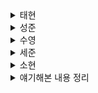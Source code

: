 <details>
    <summary> 태현 </summary>

- 태현
    
    ## 목표
    
    코드베이스에 유연성을 추가하고 유지보수성을 개선하는 데 도움을 주는 개방/폐쇄 원칙을 배운다. 또한 언제 인터페이스를 사용해야 좋을지를 설명하는 일반적인 가이드라인과 높은 결합도를 피할 수 있는 기법도 배운다. 
    
    ## 확장된 입출금 내역 분석기 요구 사항
    
    - 특정 입출금 내역을 검색할 수 있는 기능. 예를 들어 주어진 날짜 범위 또는 특정 범주의 입출금 내역 얻기
    - 검색 결과의 요약 통계를 텍스트 HTML 등 다양한 형식으로 만들기
    
    ## 개방/폐쇄 원칙
    
    특정 금액 이상의 모든 입출금 내역을 검색하는 메서드를 구현해보자. 이 메서드는 일종의 처리 기능을 담당하므로 `BankTransactoinProcessor` 클래스 안에 정의하면 나중에 관련 메서드를 조금 더 쉽게 찾을 수 있다. (저 기능 때문에 새로운 클래스를 추가하는 것은 더 복잡해진다.)
    
    **********BankStatementProcessor**********
    
    ```java
    public class BankStatementProcessor {
    
        private final List<BankTransaction> bankTransactions;
    
    		// ... 
    
        public List<BankTransaction> findTransactionsGreaterThanEqual(final int amount) {
            final List<BankTransaction> result = new ArrayList<>();
            for (BankTransaction bankTransaction : bankTransactions) {
                if (bankTransaction.getAmount() >= amount) {
                    result.add(bankTransaction);
                }
            }
            return result;
        }
    
        public List<BankTransaction> findTransactionsInMonth(final Month month) {
            final List<BankTransaction> result = new ArrayList<>();
            for (BankTransaction bankTransaction : bankTransactions) {
                if (bankTransaction.getDate().getMonth() == month) {
                    result.add(bankTransaction);
                }
            }
            return result;
        }
    }
    ```
    
    `findTransactionsGreaterThanEqual()` 메소드는 인자로 들어온 금액과 같거나 큰 금액을 가지는 `BankTransaction`을 리스트에 담아 반환한다.
    
    `findTransactionsInMonth()` 메소드는 인자로 들어온 월과 같은 `BankTransaction`을 리스트에 담아 반환한다.
    
    두 메서드는 `if문` 내부를 제외하고 모두 공통 코드로 이루어져 있다. 
    
    위 두 코드를 다음과 같이 하나의 메서드로 변경할 수 있다.
    
    ```java
    public List<BankTransaction> findTransactionsInMonthAndGreater(final Month month, final int amount) {
        final List<BankTransaction> result = new ArrayList<>();
        for (BankTransaction bankTransaction : bankTransactions) {
            if (bankTransaction.getAmount() == amount && bankTransaction.getDate().getMonth() == month) {
                result.add(bankTransaction);
            }
        }
        return result;
    }
    ```
    
    하지만 위 코드는 문제점이 있다. 
    
    - 거래 내역의 여러 속성을 조합할수록 코드가 점점 복잡해진다.
    - 반복 로직과 비즈니스 로직이 결합되어 분리하기가 어려워진다.
    - 코드를 반복한다.
    
    개방/폐쇄 원칙은 이런 상황에 적용된다. 개방/폐쇄 원칙을 적용하면 코드를 직접 바꾸지 않고 해당 메서드나 클래스의 동작을 바꿀 수 있다. 
    
    **BankTransactionFilter**
    
    ```java
    @FunctionalInterface
    public interface BankTransactionFilter {
        boolean test(BankTransaction bankTransaction);
    }
    ```
    
    위와 같이 함수형 인터페이스를 만든다. (`Predicate`로 대체 가능하다.)
    
    그리고 `BankTransactionFilter`를 인자로 받는 메서드를 구현한다.
    
    ```java
    public List<BankTransaction> findTransactions(final BankTransactionFilter bankTransactionFilter) {
        final List<BankTransaction> result = new ArrayList<>();
        for (BankTransaction bankTransaction : bankTransactions) {
            if (bankTransactionFilter.test(bankTransaction)) {
                result.add(bankTransaction);
            }
        }
        return result;
    }
    ```
    
    위처럼 코드를 작성하면 `BankTransaction`을 필터링 하는 조건이 추가된다 하여도 위 메서드를 수정할 필요가 없이 인자로 들어오는 값만 변경하면 된다. 그리고 비즈니스 로직을 담당하는 `BankTransactionFilter`와 반복하는 로직을 분리한다. → 변경 없이 확장된다.
    
    ### 함수형 인터페이스 인스턴스 만들기
    
    ```java
    public class BankTransactionIsInFebruaryAndExpensive implements BankTransactionFilter {
    
        @Override
        public boolean test(BankTransaction bankTransaction) {
            return bankTransaction.getDate().getMonth() == Month.FEBRUARY
                    && bankTransaction.getAmount() >= 1000;
        }
    }
    ```
    
    위 코드처럼 함수형 인터페이스를 구현하여 `findTransactions()` 메서드의 인수로 전달하여 자유롭게 사용할 수 있다.
    
    ```java
    final List<BankTransaction> transactions = bankStatementProcessor.findTransactions(
     new bankTransactionIsInFebruaryAndExpensive());
    ```
    
    ### 람다 표현식
    
    자바 8부터는 람다 표현식을 사용하여 별도의 클래스 생성 없이 함수형 인터페이스를 구현할 수 있다.
    
    ```java
    final List<BankTransaction> transactions = bankStatementProcessor.findTnrasactions(
    bankTransaction -> bankTransaction.getDate().getMonth() == Month.FEBRUARY);
    ```
    
    요악하면 다음과 같은 장점 덕분에 개방/폐쇄 원칙을 사용한다.
    
    - 기존 코드를 바꾸지 않으므로 기존 코드가 잘못될 가능성이 줄어든다.
    - 코드가 중복되지 않으므로 기존 코드의 재사용성이 높아진다. → 반복하는 로직을 재사용
    - 결합도가 낮아지므로 코드 유지보수성이 좋아진다. → 반복하는 로직과 비즈니스 로직의 결합도가 낮아짐
    
    ## 인터페이스 문제
    
    ### 문제점
    
    현재 기능 확장에 중점을 둔 메서드를 만듦으로써 새로운 문제가 생겼다. 기존에 작성한 세 메서드에 대한 처리때문이다. 한 인터페이스에 모든 기능을 추가하는 갓 인터페이스를 만드는 일은 피해야 한다.
    
    ### 갓 인터페이스
    
    `BankTransactionProcessor`에서 제공하는 모든 API를 한 인터페이스에 모으게 되면 인터페이스가 복잡해진다. 
    
    뿐만 아니라 다음과 같은 문제도 존재한다.
    
    - 구현 클래스는 인터페이스에 정의한 모든 메서드를 구현해야 하는데 인터페이스가 바뀌면 이를 구현한 코드도 바뀐 내용을 지원하도록 갱신해야 한다. → 문제 발생 가능성 UP
    - 월, 카테고리 같은 `BankTransaction`의 속성이 `calculateAverageForCategory()`, `calculateTotalInMonth`  처럼 메서드 이름의 일부로 사용되었다. 인터페이스가 도메인 객체의 특정 접근자에게 종속되는 문제가 생겼다.
    
    이런 이유에서 보통 작은 인터페이스를 권장한다. 그래야 도메인 객체의 다양한 내부 연산으로의 디펜던시를 최소화할 수 있다.
    
    ### 지나친 세밀함
    
    다음 인터페이스처럼 지나치게 작은 인터페이스를 만든다면 어떨까?
    
    ```java
    interface CalculateTotalAmount {
    	double calculateTotalAmount();
    }
    
    interface CalculateAverage{
    	double calculateAverage();
    }
    
    interface CalculateTotalInMonth {
    	double calculateTotalInMonth();
    }
    ```
    
    지나치게 세밀한 인터페이스도 유지보수에 방해가 된다. 실제로 위 코드는 안티 응집도 문제가 발생한다. 즉, 기능이 여러 인터페이스로 분산되므로 필요한 기능을 찾기가 어렵다. 
    
    ## 명시적 API vs 암묵적 API
    
    일반적인 `findTransactions()` 메서드를 쉽게 정의할 수 있는 상황에서 `findTransactionsGreaterThanEqual()`처럼 구체적으로 메서드를 정의해야 하는지 의문이 생긴다. 이런 딜레마를 명시적 API 제공 vs 암묵적 API 제공 문제라고 부른다. 
    
    명시적 API를 사용한다면 메서드가 어떤 동작을 하는지 잘 설명되어 있고 사용하기 쉽다. API의 가독성을 높이고 쉽게 이해하도록 메서드 이름을 서술적으로 만들었다. 하지만 이 메서드의 용도가 특정 상황에 국한되어 각 상황에 맞는 새로운 메서드를 많이 만들어야 하는 상황이 벌어진다. 
    
    반면, 암묵적 API는 처음에 사용하기가 어렵고, 문서화를 잘 해놓아야 한다. 하지만 거래 내역을 검색하는 데 필요한 모든 상황을 단순한 API로 처리할 수 있다. 
    
    → 상황에 따라 어떤 것이 더 좋을지 바뀔 수 있다.
    
    ```java
                                                                                                                                                                                                                                                                                                                                                                                                                                                                                                                                                                                                                                                                                                                                                                                                                                                                                                                                                                                                                                                                                                                                                                                                                                                                                                                                                                                                                                                                                                                                                                                                                                                                                                                                                                                                                                                                                                                  public class BankStatementProcessor {
    
        private final List<BankTransaction> bankTransactions;
    
        public BankStatementProcessor(final List<BankTransaction> bankTransactions) {
            this.bankTransactions = bankTransactions;
        }
    
        public double summarizeTransactions(final BankTransactionSummarizer bankTransactionSummarizer) {
            double result = 0;
            for (final BankTransaction bankTransaction : bankTransactions) {
                result = bankTransactionSummarizer.summarize(result, bankTransaction);
            }
            return result;
        }
    
        public double calculateTotalInMonth(final Month month) {
            return summarizeTransactions((result, transaction) ->
                    transaction.getDate().getMonth() == month ? result + transaction.getAmount() : result);
        }
    
        public double calculateTotalForCategory(final String category) {
            double total = 0;
            for (final BankTransaction bankTransaction : bankTransactions) {
                if (bankTransaction.getDescription().equals(category)) {
                    total += bankTransaction.getAmount();
                }
            }
            return total;
        }
    
        public List<BankTransaction> findTransactions(final BankTransactionFilter bankTransactionFilter) {
            final List<BankTransaction> result = new ArrayList<>();
            for (BankTransaction bankTransaction : bankTransactions) {
                if (bankTransactionFilter.test(bankTransaction)) {
                    result.add(bankTransaction);
                }
            }
            return result;
        }
    
        public List<BankTransaction> findTransactionsGreaterThanEqual(final int amount) {
            return findTransactions((transaction) -> transaction.getAmount() >= amount);
        }
    
    }
    ```
    
    ### 도메인 클래스 vs 원싯값
    
    ```java
    @FunctionalInterface
    public interface BankTransactionSummarizer {
        double summarize(double accumulator, BankTransaction bankTransaction);
    }
    ```
    
    위 코드처럼 `double` 이라는 원시값을 반환하는 것은 일반적으로 좋은 방법이 아니다. 원시값은 다양한 결과를 반환할 수 없어 유연성이 떨어지기 때문이다. 
    
    `double`을 감싸는 도메인 클래스 `Summary`를 만들어 이 문제를 해결할 수 있다. 새 클래스에 필요한 필드와 결과를 언제든지 추가할 수 있고 이 기법을 이용하면 도메인의 다양한 개념간의 결합을 줄이고, 요구 사항이 바뀔 때 연쇄적으로 코드가 바뀌는 일도 최소화할 수 있다. 
    
    ## 다양한 형식으로 내보내기
    
    선택된 입출금 목록의 요약 통계를 텍스트, HTML, JSON 등 다양한 형식으로 내보내야 한다.
    
    ### 도메인 객체 소개
    
    숫자, 컬렉션, 특별한 도메인 객체, 더 복잡한 도메인 객체 등으로 입출금 목룍의 요약 통계를 내보낼 형식을 지정할 수 있다.
    
    ************************************************특별한 도메인 객체************************************************
    
    ```java
    public class SummaryStatistics {                                                          
        public double getMin() {
            return min;
        }
    
        public double getAverage() {
            return average;
        }
    }
    ```
    
    ### 적절하게 인터페이스를 정의하고 구현하기
    
    `Export`라는 인터페이스를 정의해 다양한 내보내기 구현 코드가 다른 코드와 결합하지 않도록 방지한다. JSON으로 내보내든, XML로 내보내든 같은 인터페이스를 구현하면 되므로 다양한 내보내기 기능을 편리하게 구현할 수 있다. 
    
    ****************Exporter****************
    
    ```java
    public interface Exporter {
    		void export(SummaryStatistics summaryStatistics);
    }
    ```
    
    위 코드처럼 구현하면 안된다. 
    
    - `void` 반환 형식은 아무 도움이 되지 않고, 기능을 파악하기도 어렵다.
    - `void`를 반환하면 결과를 테스트하기도 어렵다.
    
    ****************Exporter****************
    
    ```java
    public interface Exporter {
    		String export(SummaryStatistics summaryStatistics);
    }
    ```
    
    따라서 위처럼 반환 타입을 지정하는 것이 좋다. 
    
    ## 예외 처리
    
    프로그램을 실행할 때 발생할 수 있는 다양한 예외를 처리할 수 있어야 한다.
    
    ### 예외를 사용해야 하는 이유
    
    CSV 파일을 파싱하는 `BankStatementCSVParser`를 살펴보자. 다음과 같은 문제가 발생할 수 있다.
    
    - CSV 행의 열이 세 개를 초과한다.
    - CSV 행의 열이 세 개 미만이다.
    - 날짜 등 일부 열의 자료 형식이 잘못되었다.
    
    자바는 예외를 일급 언어 기능으로 추가하고 다음과 같은 장점을 제공한다.
    
    - **문서화 :** 메서드 시그니처 자체에 예외를 지원한다.
    - **형식 안전성 :** 개발자가 예외 흐름을 처리하고 있는지를 형식 시스템이 파악한다.
    - **관심사 분리 :** 비즈니스 로직과 예외 회복이 각각 `try/catch` 블록으로 구분된다.
    
    자바는 두 가지 종료의 예외를 지원한다.
    
    - **************************************확인된 예외(Checked Exception) :************************************** 회복해야 하는 대상의 예외다. 자바에서는 메서드가 던질 수 있는 확인된 예외 목록을 선언해야 한다. 아니면 해당 예외를 `try/catch`로 처리해야 한다.
        - `Exception`
    - **********************************미확인 예외(Unchecked Exception) :********************************** 프로그램을 실행하면서 언제든 발생할 수 있는 종류의 예외다. 확인된 예외와 달리 메서드 시그니처에 명시적으로 오류를 선언하지 않으면 호출자도 이를 꼭 처리할 필요가 없다.
        - `Error`, `RuntimeException`
    
    ### 미확인 예외와 확인된 예외에서 선택하기
    
    일시적으로 발생하는 오류라면 동작을 다시 시도하거나 화면에 메시지를 출력해 응용프로그램의 반응성을 훌륭하게 유지할 수 있다. 보통 비즈니스 로직 검증 시 발생한 문제는 불필요한 `try/catch` 구문을 줄일 수 있도록 미확인 예외로 결정한다. 또한 예외가 발생했을 때 응용프로그램을 어떻게 회복시킬 것인지 애매한 상황도 있다. 이런 상황에서는 API 사용자에게 오류를 복구하라고 강제할 필요가 없다. 게다가 시스템 오류(저장공간이 꽉 참)가 발생했을 때 사용자가 할 수 있는 일이 없으므로 시스템 오류도 미확인 예외로 지정한다. 즉, 대다수의 예외를 미확인 예외로 지정하고 꼭 필요한 상황에서만 확인된 예외로 지정해 불필요한 코드를 줄여야 한다. 
    
    **************************************과도하게 세밀함**************************************
    
    검증 로직은 객체를 생성하는 곳에 추가할 수 있지만 전용 Validator를 만드는 것을 추천한다. 
    
    - 검증 로직을 재사용해 코드를 중복하지 않는다.
    - 시스템의 다른 부분도 같은 방법으로 검증할 수 있다.
    - 로직을 독립적으로 유닛 테스트할 수 있다.
    - 이 기법은 프로그램 유지보수와 이해하기 쉬운 SRP를 따른다.
    
    다음 예외 처리를 보자.
    
    ```java
    public class OverlySpecificBankStatementValidator {
    
    		private String description;
    		private String date;
    		private String amount;
    
    		// 생성자
    
    		public boolean validate() throws DescriptionToooLongException, InvalidDateFormat,
    																		 DateInTheFutureException, InvalidAmountException {
    				if (this.descript.length() > 100) {
    						throw new DescriptionTooLongException();
    				}
    			
    				final LocalDate parsedDate;
    				try {
    						parseDate = LocalDate.parse(this.date);
    				}
    				catch (DateTimeParseException e) {
    						throw new InvalidDateFormat();
    				}
    				if (parsedDate.isAfter(LocalDate.now())) throw new DateInTheFutureException();
    				
    				try {
    						Double.parseDouble(this.amount);
    				}
    				catch (NumberFormatException e) {
    						throw new InvalidAmountException();
    				}
    				return true;
    		}
    }
    ```
    
    위 `OverlySpecificBankStatementValidator`에서 던지는 4개의 예외는 모두 `Exception`을 상속받는 `CheckedException`이다. 위 방식대로 구현하면 각각의 예외에 적합하고 정확한 회복 기법을 구현할 수 있지만 너무 많은 설정 작업이 필요하고, 여러 예외를 선언해야 하며, 사용자가 이 모든 예외를 처리해야 하므로 생산성이 현저하게 떨어진다. 
    
    ************************************과도하게 덤덤함************************************
    
    모든 예외를 `IllegalArgumentException` 등의 미확인 예외로 지정하는 극단적인 상황도 있다. 
    
    ```java
    public class OverlySpecificBankStatementValidator {
    
    		private String description;
    		private String date;
    		private String amount;
    
    		// 생성자
    
    		public boolean validate() throws DescriptionToooLongException, InvalidDateFormat,
    																		 DateInTheFutureException, InvalidAmountException {
    				if (this.descript.length() > 100) {
    						throw new IllegalArgumentException("...");
    				}
    			
    				final LocalDate parsedDate;
    				try {
    						parseDate = LocalDate.parse(this.date);
    				}
    				catch (DateTimeParseException e) {
    						throw new IllegalArgumentException("...");
    				}
    				if (parsedDate.isAfter(LocalDate.now())) throw new DateInTheFutureException();
    				
    				try {
    						Double.parseDouble(this.amount);
    				}
    				catch (NumberFormatException e) {
    						throw new IllegalArgumentException("...");
    				}
    				return true;
    		}
    }
    ```
    
    **노티피케이션 패턴**
    
    노티피케이션 패턴은 너무 많은 미확인 예외를 사용하는 상황에 적합한 해결책을 제공한다. 이 패턴에서는 도메인 클래스로 오류를 수집한다. 
    
    ```java
    public class Notification {
    		private final List<String> errors = new ArrayList<>();
    
    		public void addError(final String message) {
    				errors.add(message);
    		}
    
    		public boolean hasErrors() {
    				return !errors.isEmpty();
    		}
    
    		public String errorMessage() {
    				return errors.toString();
    		}
    	
    		public List<String> getErrors() {
    				return this.errors;
    		}
    }
    ```
    
    이 클래스를 정의해 한 번에 여러 오류를 수집할 수 있는 검증자를 만든다. 이제 예외를 던지지 않고 `Notification` 객체에 메시지를 추가한다. 
    
    ```java
    public Notification validate() {
    
    		final Notification notification = new Notification();
    		if (this.description.length() > 100) {
    				notification.addError("The description is too long");
    		}
    
    		final LocalDate parsedDate;
    		try {
    				parsedDate = LocalDate.parse(this.date);
    				if (parsedDate.isAfter(LocalDate.now())) {
    						notification.addError("date cannot be in the future");
    				}
    		}
    		catch (DateTimeParseException e) {
    				notification.addError("Invalid format for date");
    		}
    		final double amount;
    		try {
    				amount = Double.parseDouble(this.amount);
    		}
    		catch (NumberFormatException e) {
    				notification.addError("Invalid format for amount");
    		}
    		return notification;
    }
    ```
    
    ### 예외 사용 가이드라인
    
    ******************************************************예외를 무시하지 않음******************************************************
    
    문제의 근본 원인을 알 수 없다고 예외를 무시하면 안된다. 예외를 처리할 수 있는 방법이 명확하지 않으면 미확인(Unchecked Exception) 예외를 대신 던진다. 
    
    **********************************************************************일반적인 예외는 잡지 않음**********************************************************************
    
    가능한 구체적으로 예외를 잡으면 가독성이 높아지고 더 세밀하게 예외를 처리할 수 있다. 
    
    ********************예외 문서화********************
    
    API 수준에서 미확인 예외를 포함한 예외를 문서화하므로 API 사용자에게 문제 해결의 실마리를 제공한다.
    
    ```java
    @throws NoSuchFileException
    @throws DirectoryNotEmptyExceptin 
    ...
    ```
    
    ****************************************************************************************************특정 구현에 종속된 예외를 주의할 것****************************************************************************************************
    
    특정 구현에 종속된 예외를 던지면 캡슐화가 깨지므로 주의하자.
    
    ```java
    public String read(Source source) throws OracleException {...}
    ```
    
    **************************************예외 vs 제어 흐름**************************************
    
    예외로 흐름을 제어하지 않는다. 
    
    ```java
    try {
    		while (true) {
    				System.out.println(source.read());
    		}
    }
    catch (NoDataException e) {}
    ```
    
    이런 종류의 코드는 다음과 같은 여러 문제를 일으키므로 피해야 한다. 
    
    - 예외를 처리하느라 불필요한 `try/catch` 문법이 추가되어 코드 가독성을 떨어뜨린다.
    - 코드의 의도를 이해하기 어려워진다.
    - 예외가 발생했을 때 스택 트레이스 생성, 보존과 관련된 부담이 생긴다.
    
    ### 예외 대안 기능
    
    예외를 대체할 만한 다양한 기능에 대해 알아보자
    
    **********************null 사용**********************
    
    ```java
    final String[] columns = line.split(",");
    
    if (cloumns.length < EXPECTED_ATTRIBUTES_LENGTH) {
    		return null;
    }
    ```
    
    이 방법은 절대 사용하지 말아야 한다. `null`을 사용하면 의도를 파악하기 어렵고 `null` 체크를 하지 않으면 오류가 발생할 수 있다. 
    
    **********************************null 객체 패턴**********************************
    
    객체가 존재하지 않을 때 `null`을 반환하는 대신에 필요한 인터페이스를 구현하는 객체(바디는 비어 있음)를 반환하는 기법이다. 이 기법을 사용하면 `NullPointerException`을 피할 수 있고 `null` 확인 코드를 제거할 수 있다. 단점은 데이터에 문제가 있어도 빈 객체를 이용해 실제 문제를 무시할 수 있다.
    
    **********************Optional<T>**********************
    
    자바 8에서는 값이 없는 상태를 표현하는 내장 데이터 형식인 `Optional<T>`을 선보였다. 
    
    ********Try<T>********
    
    성공하거나 실패할 수 있는 연산을 가리키는 `Try<T>` 데이터 형식도 있다. `Optional`과 비슷하지만 값이 아니라 연산에 적용한다는 점이 다르다. JDK는 지원하지 않으므로 외부 라이브러리를 이용해야 한다.
    
    ## 빌드 도구 사용
    
    ### 왜 빌드 도구를 사용할까?
    
    응용 프로그램을 실행하려면 코드를 구현하고 컴파일 해야한다. 이 때 컴파일 명령에 대해 숙지해야 하며 다른 라이브러리를 사용한다면 디펜던시를 스스로 관리해야 한다. 또한 프로젝트를 WAR나 JAR 형식으로 패키징해야 하는 등 해결해야 할 문제가많다. 
    
    빌드 도구룰 사용하면 응용프로그램 빌드, 테스트, 배포 등 소프트웨어 개발 생명 주기를 자동화할 수 있도록 도와준다. 
    
    **빌드 도구의 장점**
    
    - 프로젝트에 적용되는 공통적인 구조를 제공하기 때문에 여러 개발자가 프로젝트를 더 편안하게 받아들일 수 있다.
    - 응용프로그램을 빌드하고 실행하는 반복적이고, 표준적인 작업을 설정한다.
    - 저수준 설정과 초기화에 들이는 시간을 절약하므로 개발에만 집중할 수 있다.
    - 잘못된 설정이나 일부 빌드 과정 생략 등으로 발생하는 오류의 범위를 줄인다.
    - 공통 빌드 작업을 재사용해 이를 다시 구현할 필요가 없으므로 시간을 절약한다.
    
    ### 메이븐 사용
    
    XML 기반으로 빌드 과정을 정의하는 빌드 툴이다.  
    
    ****************************프토젝트 구조****************************
    
    - src/main/java : 프로젝트에 필요한 모든 자바 클래스를 개발해 저장하는 폴더
    - src/test/java : 프로젝트의 테스트 코드를 개발해 저장하는 폴더
    - src/main/resources : 응용프로그램에서 사용하는 텍스트 파일 등 추가 자원을 포함하는 폴더
    - src/test/resources : 테스트에서 사용할 추가 자원을 포함하는 폴더
    
    pom.xml 파일을 만들어 응용프로그램 빌드에 필요한 과정을 다양한 XML 정의로 지정해 빌드 프로세스를 정의한다. 
    
    **************pom.xml**************
    
    빌드 과정을 지정하는 XML 파일이다.
    
    ```xml
    <project xmlns=...>
    <groupId>com...</groupId>
    <artifactId>...</artifactId>
    <version>...</version>
    <build>
    	<plugins>
    		<plugin>
    		...
    		</plugin>
    	</plugins>
    </build>
    
    <dependencies>
    	<dependency>
    		...
    	</dependency>
    </depenencies>
    ```
    
    - project
        - pom.xml 파일의 최상위 수준 요소
    - groupId
        - 프로젝트를 만드는 조직의 고유 식별자
    - artifactId
        - 빌드 과정에서 생성된 부산물의 고유한 기본 이름
    - packaging
        - 부산물에 사용할 패키지 형식(Jar,War)을 지정
        - default : Jar
    - version
        - 프로젝트에서 생성하는 부산물 버전
    - bulid
        - 플러그인, 지원 등 빌드 과정을 가이드하는 설정
    - dependencies
        - 프로젝트 디펜던시 목록
    
    ******************************메이븐 명령어******************************
    
    - `mvn clean`: 빌드하기 전에 기존 빌드에서 생성된 부산물을 초기화
    - `mvn compile` :  프로젝트의 소스코드를 컴파일(target 폴더에)
    - `mvn test` : 컴파일된 소스코드를 테스트
    - `mvn package` : JAR와 같은 적절한 형식으로 컴파일된 코드를 패키징
    
    ### 그레이들 사용
    
    Groovy, Kotlin 언어 등을 이용해 DSL을 적용한다. 메이븐보다 더 자연스럽게 빌드를 지정하고, 쉽게 커스터마이즈할 수 있으며 쉽게 이해할 수 있다. 게다가 캐시, 점진적 컴파일 등 빌드 시간을 단축하는 기능도 지원한다.
    
    ************************build.gradle************************
    
    pom.xml과 같은 역할을 한다. 그레이들에서는 build.gradle 파일에 빌드 과정을 지정한다. 또한 여러 프로젝트 빌드와 설정 변수를 포함하는 settings.gradle 파일도 있다. 
    
    ```groovy
    apply plugin: 'java'
    apply plugin: 'application'
    
    group = 'com..'
    version = '...'
    
    sourceCompatibility = ...
    targetCompatibility = ...
    
    mainClassName = "..."
    
    repositories {
    	mavenCentral()
    }
    
    dependencies {
    	testImplementation group : ...
    }
    ```
    
    ************명령어************
    
    - `gradle clean` : 이전 빌드에서 생성된 파일 정리
    - `gradle build` : 응용프로그램을 패키징
    - `gradle test` : 테스트를 실행
    - `gradle run` : application 플러그인의 mainClassName으로 지정된 메인 클래스를 실행



</details>


<details>
    <summary> 성준 </summary>

- 성준
    
    # 입출금 내역 확장판
    
    ## 이번 장의 주요 내용
    
    1. 요구 사항
    2. 개방/폐쇄 원칙
        1. 함수형 인터페이스
        2. 람다 표현식
    3. 도메인 클래스 vs 원싯값
    4. 예외 처리
    
    ## 1. 요구 사항
    
    1. 현재는 특정 월이나 범주로만 딱 조회 가능 → 동적으로 날짜 범위나 범주를 넣고 싶음
    2. 결과를 다양한 형식으로 반환 가능하게 할 것
    
    ## 2. 개방/폐쇄 원칙
    
    ```java
    // 특정 범주 이상의 합계 검색
    public List<BankTransaction> findTransactionsGreaterThanEqual(final int amount) {
    		final List<BankTransaction> result = new ArrayList<>();
    		for (final BankTransaction bankTransaction : bankTransactions) {
    			if (bankTransaction.getAmount() >= amount) {
    				result.add(bankTransaction);
    			}
    		}
    		return result;
    	}
    
    // 특정 월의 합계 검색
    public List<BankTransaction> findTransactionsInMonth (final Month month) {
    		final List<BankTransaction> result = new ArrayList<>();
    		for (final BankTransaction bankTransaction : bankTransactions) {
    			if (bankTransaction.getDate().getMonth() == month) {
    				result.add(bankTransaction);
    			}
    		}
    		return result;
    	}
    ```
    
    → 비슷한 코드가 계속 반복된다. 만약 특정 달 + 특정 범주 이상과 같은 요구사항이 새로 생기면 또 비슷한 코드를 만들어줘야한다. 추상화가 되어 있지 않기 때문이다.
    
    → 현재 코드에서 비즈니스 로직은 “입출금 내역이 특정 달이 맞으면”, “입출금 내역이 특정 범주 이상이 맞으면” 을 판별해주는 로직이다. 이 로직들을 추상화해보자.
    
    ### 2.1 함수형 인터페이스
    
    ```java
    @FunctionalInterface
    public interface BankTransactionFilter {
       boolean test(BankTransaction bankTransaction);
    }
    ```
    
    → 이전에는 BankTransaction 의 특정 필드에 종속적인 로직이었다면 함수형 인터페이스를 쓰면 그렇지 않다. (제너릭 이용하여 파라미터의 타입에도 종속적이지 않을 수 있음.)
    
    → 특정 필드에 종속적이지 않기 때문에 요구사항의 변화가 있어도 이 코드는 변하지 않는다.
    
    ```java
    public List<BankTransaction> findTransactions(final BankTransactionFilter bankTransactionFilter) {
       final List<BankTransaction> result = new ArrayList<>();
       for (final BankTransaction bankTransaction : bankTransactions) {
          if (bankTransactionFilter.test(bankTransaction)) {
             result.add(bankTransaction);
          }
       }
       return result;
    }
    ```
    
    → 기존에는 반복 로직과 판별 로직이 결합되어 있어서 둘 중 하나만 수정하고 싶은 내용이 생겨도 함께 수정사항이 생겼다. 변경 후에는 반복 로직과 판별 로직이 분리되어 그렇지 않다.
    
    ### 2.2 람다 표현식
    
    위에서 구현한 BankTransactionFilter 을 사용하려면 원하는 조건일 때 참 값을 반환하도록 구현해야한다. 요구사항이 생길 때마다 매번 클래스를 계속 생성하면서 구현하는 건 귀찮고 관리해야할 클래스가 늘어나는 귀찮은 일이다.
    
    람다 표현식을 이용하자.
    
    ## 3. 도메인 클래스 vs 원싯값
    
    BankTransactionProcessor 의 최종 코드를 한번 보자.
    
    ```java
    @FunctionalInterface
    public interface BankTransactionSummarizer {
       double summarize(double accumulator, BankTransaction bankTransaction);
    }
    
    @FunctionalInterface
    public interface BankTransactionFilter {
    	boolean test(BankTransaction bankTransaction);
    }
    
    public class BankTransactionProcessor {
    
    	private final List<BankTransaction> bankTransactions;
    
    	public BankTransactionProcessor(final List<BankTransaction> bankTransactions){
    		this.bankTransactions = bankTransactions;
    	}
    
    	public double summarizeTransactions(final BankTransactionSummarizer bankTransactionSummarizer) {
    		double result = 0;
    		for (final BankTransaction bankTransaction : bankTransactions) {
    			result = bankTransactionSummarizer.summarize(result, bankTransaction);
    		}
    		return result;
    	}
    
    	public double calculateTotalInMonth(final Month month) {
    		return summarizeTransactions((acc, bankTransaction) ->
    			bankTransaction.getDate().getMonth() == month ? acc + bankTransaction.getAmount() : acc);
    	}
    
    	public List<BankTransaction> findTransactions(final BankTransactionFilter bankTransactionFilter) {
    		final List<BankTransaction> result = new ArrayList<>();
    		for (final BankTransaction bankTransaction : bankTransactions) {
    			if (bankTransactionFilter.test(bankTransaction)) {
    				result.add(bankTransaction);
    			}
    		}
    		return result;
    	}
    
    	public List<BankTransaction> findTransactionsGreaterThanEqual(final int amount) {
    		return findTransactions(bankTransaction -> bankTransaction.getAmount() >= amount);
    	}
    }
    ```
    
    → summarizeTransactions 메서드와 BankTransactionSummarizer 함수형 인터페이스의 사용으로 반복과 합 로직의 분리가 잘 이루어짐을 알 수 있다.
    
    → BankTransactionSummarizer 의 반환값이 double 로 종속되어 있는 점이 OCP 를 위배한다.
    
    추가적인 요구사항이 생겨 다양한 결과를 포함해야한다면, BankTransactionSummarizer 를 사용하는 모든 코드들을 수정해줘야한다. double 을 감싸는 Summary 객체를 만들어서 관리하자. 새로운 요구사항이 생기면 Summary  만 변경하면 된다.


</details>

<details>
    <summary> 수영 </summary>

- 수영
    # 3장 입출금 내역 확장판

    <aside>
    💡 이전 장에서 **SRP**를 이용한 유지보수 개선과 피해야할 **안티 패턴 (갓 클래스, DRY 원칙)** 등에 대해서 배웠다. → **그럼에도 현재 기능은 상당히 제한적.**

    **이번 장에서 배울것**
    - **OCP**를 이용한 유연성 추가와 유지보수 개선
    - **언제 인터페이스를 사용해야 좋을지**
    - **높은 결합도**를 피할 수 있는 기법
    - 언제 API에 예외를 포함하거나 포함하지 않을지를 결정하는 **예외 처리 방법**
    - Maven, Gradle 같은 검증된 빌드 툴을 이용한 시스템적 **자바 프로젝트 빌드 방법**

    </aside>

    # 확장된 입출금 내역 분석기 요구 사항

    1. 특정 입출금 내역을 검색할 수 있는 기능. 예를 들어 주어진 날짜 범위 또는 특정 범주의 입출금 내역 얻기.
        
        → 너무 경우가 많아서 코드의 반복으로 짜려면 정말 무수히 많은 코드를 짜야한다.
        
        → 외부에서 조건을 넣을 수 있게 Predicate같은 함수형 인터페이스를 사용하는 것이 좋을 것.
        
    2. 검색 결과의 요약 통계를 텍스트, HTML 등 다양한 형식으로 만들기.
        
        → 다양한 형식을 출력하는 부분이 필요할 듯 (인터페이스??)
        

    ```java
    // 특정 금액 이상의 은행 거래 내역 찾기
        public List<BankTransaction> findTransactionsGreaterThanEqual(final int amount) {
            final List<BankTransaction> result = new ArrayList<>();
            for(final BankTransaction bankTransaction : bankTransactionList) {
                if (bankTransaction.getAmount()>= amount) {
                    result.add(bankTransaction);
                }
            }

            return result;
        }
        
        // 특정 달의 입출금 내역 찾기
        public List<BankTransaction> findTransactionsInMonth(final Month month) {
            final List<BankTransaction> result = new ArrayList<>();
            for(final BankTransaction bankTransaction : bankTransactionList) {
                if (bankTransaction.getDate().getMonth() == month) {
                    result.add(bankTransaction);
                }
            }
            
            return result;
        }
    ```

    중복되는 코드가 너무 많다. ⇒ 소프트웨어가 불안정해짐. ( 요구사항 수정 or 추가 시 영향 증가)

    왜? → 그냥 반복적으로 순회하던걸 짝수 번째만 계산한다하면 모든 반복문을 수정해야함.

    어떻게 바꿀 수 있을까? OR이나 AND 막 붙이면서 분기문을 계속 수정한다??

    완전 나이브하게 생각하면 이렇게 생각할 수 있지만 이것도 이전 코드랑 다를 바가 없음.

    ## 이전 방법들의 한계

    - 거래 내역의 여러 속성을 조합 → 코드가 점점 복잡해짐.
    - 반복 로직과 비즈니스 로직의 결합으로 분리가 어려워짐.
    - 코드 반복

    ⇒ 이걸 해결할 수 있는게 **OCP**

    ⇒ 코드 복사나 새 파라미터 추가 등의 코드를 바꾸지 않고 확장 가능

    자, 그럼 OCP로 뭐를 바꿔야 코드 수정없이 확장이 가능할까? 위에 한계들일 것이다.

    그 중에 **반복 로직이랑 비즈니스 로직을 분리** 시키면 해결가능할 것 같음. → **인터페이스**

    # 인터페이스를 통한 OCP를 적용해 개선해보기

    ```java
    public class BankStatementProcessor {

        private final List<BankTransaction> bankTransactionList;

        public BankStatementProcessor(List<BankTransaction> bankTransactionList) {
            this.bankTransactionList = bankTransactionList;
        }

        public List<BankTransaction> findTransactions(BankTransactionFilter bankTransactionFilter) {
            List<BankTransaction> result = new ArrayList<>();
            for (BankTransaction bankTransaction : bankTransactionList) {
                if (bankTransactionFilter.test(bankTransaction)) {
                    result.add(bankTransaction);
                }
            }
            return result;
        }
    }

    ---

    @FunctionalInterface // 어노테이션으로 명확하게 표현
    public interface BankTransactionFilter {
        boolean test(BankTransaction bankTransaction);
    }
    ```

    저렇게 Filter를 만들고 구현체를 계속 만들어 가면 다 좋은데 클래스가 너무 많아져서 코드가 애플리케이션이 되게 복잡해지고 클래스를 반복해서 만드는 것 또한 귀찮다.

    # 람다 표현식으로 간단하게 표현해보기

    ```java
    List<BankTransaction> transactions = bankStatementProcessor.findTransactions(bankTransaction -> 
    bankTransaction.getDate().getMonth() == Month.NOVEMBER && bankTransaction.getAmount() >= 1000
    );
    ```

    새로운 조건이 생길때마다 구현체를 만들어서 test를 구현하는 것이 아니라 입력 시에 조건을 바로 넣는다. 람다 표현식을 이용하면 부가적으로 귀찮게 클래스를 만들 필요가 없어진다.

    > 이전까지는 OCP를 통한 유연성 추가와 유지 보수 개선을 알아본것이다. 비즈니스 로직과 반복문을 분리한 것이다.
    1. 인터페이스를 통해 OCP를 성립시켰다. → 구현체 클래스 만들기가 귀찮음.
    2. 람다 표현식을 통해 구현체 클래스를 만들지 않게 만들었다.
    > 

    이제는 저번 장에서 만들었던 계산 로직을 바꿔보자.

    ```java
            public double calculateTotalAmount() {
            double total = 0;
            for (final BankTransaction bankTransaction : bankTransactionList) {
                total += bankTransaction.getAmount();
            }

            return total;
        }

        public double calculateTotalInMonth(final Month month) {
            double total = 0;
            for (final BankTransaction bankTransaction : bankTransactionList) {
                if (bankTransaction.getDate().getMonth() == month) {
                    total += bankTransaction.getAmount();
                }
            }
    
            return total;
        }

        public double calculateTotalForCategory(final String category) {
            double total = 0;
            for (final BankTransaction bankTransaction : bankTransactionList) {
                if (bankTransaction.getDescription().equals(category)) {
                    total += bankTransaction.getAmount();
                }
            }
            return total;
        }
    ```

    ⇒ 만약 똑같이 더 많은 조건이 생기면 엄청 커질 것이다. → 결국 갓 인터페이스가 된다.

    - 인터페이스가 바뀌면 구현 클래스가 바껴야 해서 연산이 많이 추가될수록 코드가 자주 바뀌게 된다. 즉, 문제가 발생할 수 있는 범위가 넓어진다.
    - 속성이 메서드 이름의 일부로 사용 → 인터페이스가 도메인 객체의 특정 접근자에 종속됨.
        
        ⇒ 도메인 객체의 내용이 바뀌면 인터페이스도 바뀌어야야함. ( Category, Month 같은 느낌 )
        

    일반적으로 **작은 인터페이스를 권장**. → 도메인 객체의 **다양한 내부연산으로 디펜던시 최소화**

    → 너무 작아도 안됨 ⇒ 안티 응집도 문제가 발생. (여러 기능이 분산되어 필요 기능 찾기가 힘듬.)

    # 명시적 API vs 암묵적 API

    `**BankStatementProcessor`**  이 클래스에 다양한 구현이 기대되지 않는다. 즉, 연산만 할 클래스아닌가? 라는 생각이 들고 굳이 인터페이스로 만들 필요가 없다.

    인터페이스로 만드는 이유는 다양한 구현이 가능하게 만듦으로써 유연성을 확보하고 유지보수를 개선하는 방법이다. 하지만 특별히 이 클래스는 다양한 모습으로 변화할 수 없다. 단순한 입출금 내역에서의 연산을 담당하는 클래스이다.

    위에서 살펴봤던 `**findTransactions()`** 과 같은 메서드를 정의할 수 있는 상황에서 **`findTransactionsGreaterThanEqual()`** 처럼 구체적으로 메서드를 정의해야할까?

    이 문제가 명시적 API vs 암묵적 API 제공 문제다. 양측 모두 장단점이 있다.

    |  | 명시적 API | 암묵적 API |
    | --- | --- | --- |
    | 장점 | 자체적으로 어떤 동작을 하는지 잘 설명이 되어있고 사용하기 쉽다. | 거래내역 검색의 모든 상황에 단순 API로 처리할 수 있다. |
    | 단점 | 메서드의 용도가 특정 상황에 국한되어 각 상황에 맞는 새로운 메서드를 많이 만들어야 한다. | 처음 사용하기가 어렵고, 문서화를 잘해야한다. |

    ⇒ 이 둘은 필요한 질문의 종류에 따라 달라진다. **`findTransactionsGreaterThanEqual()`** 가 가장 흔히 사용하는 연산이라면 명시적 API로 만드는 것이 합리적이다.

    ```java
            // 암묵적인 API를 이용하여 만든 명시적인 API
            public double summarizeTransactions(final BankTransactionsSummarizer bankTransactionsSummarizer) {
            double result = 0;
            for (final BankTransaction bankTransaction : bankTransactionList) {
                result = bankTransactionsSummarizer.summarize(result, bankTransaction);
            }
            return result;
        }

        public double calculateTotalAmount() {
            return summarizeTransactions((acc, bankTransaction) -> acc + bankTransaction.getAmount());
        }

        public double calculateTotalInMonth(final Month month) {
            return summarizeTransactions((acc, bankTransaction) -> bankTransaction.getDate().getMonth() == month
                    ? acc + bankTransaction.getAmount() : acc);
        }

        public double calculateTotalForCategory(final String category) {
            return summarizeTransactions((acc, bankTransaction) -> Objects.equals(bankTransaction.getDescription(), category)
                    ? acc + bankTransaction.getAmount() : acc);
        }
    ```

    # 도메인 클래스 vs 원싯값

    원싯값은 반환하는 것은 일반적으로 좋은 방법이 아니다. 이는 다양한 결과를 반화할 수 없어 유연성이 떨어진다. → double을 감싸는 새 도메인 클래스 `**Summary**`를 만들어 보자

    - 새 클래스에 필요한 필드와 결과를 언제든 추가할 수 있다.
    - 도메인의 다양한 개념 간의 결합을 줄인다.
    - 요구 사항이 바뀔 때 연쇄적으로 코드가 바뀌는 일도 줄인다.

    ```java
    public class Summary {
        private final double amount;

        public Summary(double amount) {
            this.amount = amount;
        }

        public double getAmount() {
            return amount;
        }
    }

    ---

    public Summary calculateTotalAmount() {
            return new Summary(summarizeTransactions((acc, bankTransaction) -> acc + bankTransaction.getAmount()));
        }

        public Summary calculateTotalInMonth(final Month month) {
            return new Summary(summarizeTransactions((acc, bankTransaction) -> bankTransaction.getDate().getMonth() == month
                    ? acc + bankTransaction.getAmount() : acc));
        }

        public Summary calculateTotalForCategory(final String category) {
            return new Summary(summarizeTransactions((acc, bankTransaction) -> Objects.equals(bankTransaction.getDescription(), category)
                    ? acc + bankTransaction.getAmount() : acc));
        }
    ```

    # 다양한 형식으로 내보내기

    OCP와 인터페이스를 사용해서 어떤 조건에도 원하는 결과를 검색할 수 있게 만들었다. 

    먼저 내보낼 `**Exporter` 라는 인터페이스를 정의해서 결합도를 낮춰보자. JSON, XML 뭐든 인터페이스를 구현해서 만들 수 있어 다양한 내보내기를 편리하게 구현할 수 있다.**

    export를 void 반환형으로 만들면 될까? 좋지 않다.

    - void는 아무 도움이 안되고 메서드가 아무것도 안반환해서 타인이 기록하거나 화면에 출력할 가능성이 커진다. 인터페이스로부터 얻을 수 있는 정보가 아무것도 없다.
    - void를 반환하면 테스트도 매우 어렵다.

    ```java
    public interface Exporter {
        String export(SummaryStatistics summaryStatistics);
    }

    ---

    public class HtmlExporter implements Exporter{
        @Override
        public String export(SummaryStatistics summaryStatistics) {
            String result = "<!doctype htmp>";
            result += "<html lang='en'>";
            result += "<head><title>Bank Transaction Report</title></head>";
            result += "<body>";
            result += "<ul>";
            result += "<li><strong>The sum is</strong> : " + summaryStatistics.getSum() + "</li>";
            result += "<li><strong>The average is</strong> : " + summaryStatistics.getAverage() + "</li>";
            result += "<li><strong>The max is</strong> : " + summaryStatistics.getMax() + "</li>";
            result += "<li><strong>The min is</strong> : " + summaryStatistics.getMin() + "</li>";
            result += "</ul>";
            result += "</body>";
            result += "</html>";

            return result;
        }
    }
    ```

    → 테스트 하기도 쉽고 인터페이스로부터 정보를 얻을 수 있게 만드는 것이 좋다.

    # 예외 처리

    잘못되었을 때를 살펴보지 않았다. 파싱하다 잘못되거나 파일을 읽어오지 못하거나 램, 저장 공간이 부족한 경우 → 오류 메시지가 나타나야한다.

    자바는 예외를 일급 언어 기능으로 추가하고 다음과 같은 장점을 제공

    - 문서화 : 메서드 시그니처 자체에 예외를 지원
    - 형식 안정성 : 개발자가 예외 흐름을 처리하고 있는지를 형식 시스템이 파악
    - 관심사 분리 : 비즈니스 로직과 예외 회복 (recovery)이 각각 try/catch 블록으로 구분.

    ⇒ 다만 예외 기능으로 복잡성이 증대됨.

    자바의 예외는 check Exception = 회복해야 하는 대상의 예외다. 던질 수 있는 checked exception 목록을 선언해야함. 혹은 try/catch

    unchecked exception은 프로그램 실행 중 언제든 발생할 수 있는 종류의 예외다. 이전과 달리 메서드 시그니처에 명시적으로 오류를 선언하지 않으면 호출자도 이를 꼭 처리할 필요가 없다.

    그렇다면 검증 로직을 어디 추가하는 것이 좋을까? BankStatement 객체를 생성하는 곳에 추하할 수 있다. 하지만 전용 Validator 클래스를 만드는 것을 권한다.

    - 검증 로직의 코드 중복을 줄인다.
    - 시스템의 다른 부분도 같은 방법으로 검증 가능하다.
    - 로직을 독립적으로 유닛 테스트할 수 있다.
    - 프로그램 유지보수와 이해하기 쉬운 SRP를 따른다.

    검증또한 마찬가지로 과도한 세밀함은 코드 복잡을 야기한다. 그렇다고 IllegalArgumentException 등의 미확인 예외로 모든 예뢰를 지정해도 안된다 → 구체적인 리커버리 로직을 만들 수 없다.

    이를 해결하기 위한 Notfication 패턴이 존재한다.

    ```java
    public class Notifiaction {
        private final List<String> errors = new ArrayList<>();

        public void addError(final String message) {
            errors.add(message);
        }
        
        public boolean hasErrors() {
            return !errors.isEmpty();
        }
        
        public String errorMessage() {
            return errors.toString();
        }
        
        public List<String> getErrors() {
            return this.errors;
        }
    }
    ```

    위처럼 예외가 발생하면 예외를 던지는 것이 아니라 Notification 객체에 메시지를 추가한다.

    # 예외 사용 가이드라인

    - 예외 무시하지 않기
        - 문제의 근본 원인을 알 수 없다고 예외 무시 X
        - 처리방법이 명확하지 않으면 미확인 예외를 대신 던진다.
    - 일반적 예외는 잡지 않음
        - Exception, RuntimeException과 달리 구체적으로 예외를 잡으면 가독성이 높아지고 더 세밀한 예외처리가 가능하다.
    - 예외 문서화
        
        ```java
        @throws NosuchFileException 파일이 존재하지 않은 경우
        @throws DirectoryNotEmptyException 파일이 디렉터리고 비어있지 않아 삭제불가 할 때
        @throws IOException I/O 오류가 발생했을때
        ```
        
        - 특정 API 수준에서 문서화하자.
    - 특정 구현에 종속된 예외를 던지면 API의 캡슐화가 깨진다 주의하자.
        - OracleException → 오라클에 종속됨 (코드도 같이 종속됨)
    - 예외로 흐름을 제어하지 말자.
        - 예외를 이용하여 특정 로직의 분기를 처리하면 안된다. 그리고 정말 예외를 던져야 하는 상황이 아니라면 예외를 만들지 않아야 한다.
            
            → 예외 발생 시 ⇒ 스택 트레이스 생성, 보존과 관련된 부담 발생.



</details>

<details>
    <summary> 세준 </summary>

- 세준
    
    ## 기억에 남는 내용
    
    ### 예외를 처리하기 위한 판단 기준 및 주의점, 몇가지 예외 처리 방안
    
    체크드 예외와 언체크드예외의 판단 기준
     → 
    
    ### 묵시적 API 와 명시적 API
    
    추상도가 높은 API vs 구체적인 API
    
    ### 안티 응집도
    
    지나치게 세분화된 인터페이스는 오히려 코드의 유지보수를 해침
    
    ### 도메인 객체를사용하는 이유
    
    추상화를 통해 요구사항이 변경됐을때 변경되어야하는 코드의 수를 줄일 수 있음(내부 구현만 수정하면됨)




</details>

<details>
    <summary> 소현 </summary>
    
- 소현
    # 입출금 내역 분석기 확장판

    ### 개방/폐쇄 원칙

    : 코드를 직접 바꾸지 않고 해당 메서드나 클래스의 동작을 바꿀 수 있다.

    새로운 인터페이스를 이용해 반복 로직과 비즈니스 로직의 결합을 제거할 수 있다.

    <aside>
    💡 **함수형 인터페이스**
    한 개의 추상 메서드를 포함하는 인터페이스. `@FunctionalInterface` 어노테이션으로 인터페이스의 의도를 더 명확하게 표현할 수 있다.

    </aside>

    기존 메서드의 바디를 바꿀 필요 없이 새로운 구현을 인수로 전달한다.

    → 변경 없이도 확장성은 개방된다.

    - 기존에 이미 구현하고 검증한 코드를 바꾸는 일을 최소화할 수 있다.
    - 예전 코드를 바꾸지 않고 새로운 기능을 추가할 수 있다.
    - 기존 코드를 바꾸지 않으므로 기존 코드가 잘못될 가능성이 줄어든다.
    - 코드가 중복되지 않으므로 기존 코드의 재사용성이 높아진다.
    - 결합도가 낮아지므로 코드 유지보수성이 좋아진다.

    ### 갓 인터페이스

    모든 헬퍼 연산이 명시적인 API 정의에 포함되면서 인터페이스가 복잡해진다.

    자바의 인터페이스는 모든 구현이 지켜야 할 규칙을 정의한다. 즉 구현 클래스는 인터페이스에서 정의한 모든 연산의 구현 코드를 제공해야 한다. 따라서 인터페이스를 바꾸면 이를 구현한 코드도 바뀐 내용을 지원하도록 갱신되어야 한다. 더 많은 연산을 추가할수록 더 자주 코드가 바뀌며, 문제가 발생할 수 있는 범위도 넓어진다.

    인터페이스가 도메인 객체의 특정 접근자에 종속되면, 도메인 객체의 세부 내용이 바뀔 때 인터페이스도 바뀌어야 하며 결과적으로 구현 코드도 바뀌어야 한다.

    → 작은 인터페이스 권장

    ### 지나친 세밀함

    인터페이스가 지나치게 세밀함(작음) → 안티 응집도

    기능이 여러 인터페이스로 분산되면 필요한 기능을 찾기 어렵다. (유지보수성 저하)

    복잡도가 높아지고, 새로운 인터페이스가 계속해서 추가될 수밖에 없다.

    ### 명시적 API vs 암묵적 API

    ```java
    findTransactionGreaterThanEqual()
    ```

    - 자체적으로 어떤 동작을 수행하는지 잘 설명되어 있다.
    - 사용하기 쉽다.
    - API의 가독성을 높이고, 쉽게 이해하도록 메서드 이름이 서술적이다.
    - 용도가 특정 상황에 국한된다면 각 상황에 맞는 새로운 메서드를 많이 만들어야 한다는 단점이 있다.

    ```java
    findTransactions()
    ```

    - 처음 사용하기가 어렵고, 문서화를 잘해놓아야 한다.
    - 공통으로 필요한 모든 상황을 단순한 API로 처리할 수 있다.

    ⇒ 정해진 방법X, 다만 명시적 API가 가장 흔히 사용되는 것이면 쉽게 이해하도록 명시적으로 사용하는 것이 바람직하고 그렇지 않다면 암묵적 API를 사용하는 것이 바람직하다.

    ### 적절한 인터페이스 정의와 구현

    ```java
    package com.study.rwfd.week3;

    public interface Exporter {
        void export(SummaryStatistics summaryStatistics);
    }
    ```

    `void() 메서드`

    → 아무 도움도 되지 않고, 기능을 파악하기도 어렵다.

    → void 를 반환하면 assertion 으로 결과를 테스트하기 어렵다.

    ```java
    package com.study.rwfd.week3;

    public interface Exporter {
        String export(SummaryStatistics summaryStatistics);
    }
    ```

    정의를 내보내는 API 정의 → 인터페이스를 준수하는 다양한 기능을 구현할 수 있고, 테스트 할 수도 있다.

    ### 예외 처리

    - 문서화 : 메서드 시그니처 자체에 예외를 지원한다.
    - 형식 안전성 : 개발자가 예외 흐름을 처리하고 있는지를 형식 시스템이 파악한다.
    - 관심사 분리 : 비즈니스 로직과 예외 회복이 각각 try/catch 블록으로 구분된다.
    - 복잡성이 증가하는 단점이 있다.

    대다수의 예외를 미확인 예외로 지정하고 꼭 필요한 상황에서만 확인된 예외로 지정해 불필요한 코드를 줄여야 함.

    ### 예외 사용 가이드라인

    - 예외를 무시하지 않음
    - 일반적인 예외는 잡지 않음
    - 예외 문서화
    - 특정 구현에 종속된 예외를 주의할 것
    - 예외 vs 제어 흐름

    ### 빌드 도구

    - 프로젝트에 적용되는 공통적인 구조를 제공하기 때문에 동료 개발자가 프로젝트를 좀 더 편하게 받아들인다.
    - 응용프로그램을 빌드하고 실행하는 반복적이고 표준적인 작업을 설정한다.
    - 저수준 설정과 초기화에 들이는 시간을 절약하므로 개발에만 집중할 수 있다.
    - 잘못된 설정이나 일부 빌드 과정 생략 등으로 발생하는 오류의 범위를 줄인다.
    - 공통 빌드 작업을 재사용해 이를 다시 구현할 필요가 없으므로 시간을 절약한다.

</details>

<details>
    <summary> 얘기해본 내용 정리 </summary>

- 얘기해본 내용 정리
    # 토론 내용

    ## 암묵적 API 명시적 API

    자주 쓰는건 명시적 API로 하는거 아닌가? 일단 나는 명시적 API로 과제 짰음

    캠슐화와 상관이 있는 내용인가? 상관 없는 내용같다.

    암묵적 API를 잘 모르겠다.

    다형성과 관련된 내용인가 ? 그런거 같다.

    기본적으로는 암묵적으로 하는게 좋지만(좋은 문서화와 함께), 많이 쓰는거면 명시적 API로 제공해라

    ## 책에서 말하는 도메인 클래스를 쓰는게 좋은 이유

    도메인 클래스 vs 원싯값
    책을 읽지 않았을 때 메소드의 반환은? 원시값 즉시 반환~~

    - 도메인 클래스에 다른 필드나 결과값이 필요하면 손쉽 추가가 가능하다.
    - 도메인의 다양한 개념 간의 결합을 줄인다.
        - double만 봤을때 어떤 개념인지 파익이 힘들다?
        (**double 가질 수 있는 의미가 많기 때문에** 어떤 개념인지 파악하기 힘들다.
        도메인 클래스로 감싸면 이를 쉽게 할 수 있다)
    - 요구사항의 변경에 유연하게 대처할 수 있다.(내부 구현만 바꾸면 되므로)
        - 다양한 형식으로 내보내기를 하기 편하다

    ## 다양한 형식으로 내보내기

    - 숫자로 내보낼떄
        - 간단한 구현, 요구사항의 변경에 따른 요구사항 변경 힘듦
    - 컬렉션
        - 유연성은 좋아지지만 오로지 컬렉션만 반환해야 함
    - 특별한 도메인 객체
        - 기존의 코드 변경 없이 도메인 클래스의 내부 구현으로 요구사항의 변경에 대응할 수 있다.
    - 더 복잡한 도메인 객체
        - 어렵다….. 더 찾아봐야 할듯

    ## 인터페이스의 반환형이 void 면?

    1. 기능파악이 어렵다.(인터페이스로 부터 정보를 얻을 수 없기 떄문)
    2. Assertions로 테스트를 하기가 어렵다. (아무것도 알려주지 않기때문에)
        1. 과제에서 delete의 반환형은 어떤게 좋은가?
            1. 다들 void 로 해놨다.
            2. 찾아보니까 int 나 boolean으로 많이 하더라

    ## 예외처리

    예외처리의 장점

    - 문서화
        - 메서드 시그니처에 이 메소드가 어떤 예외를 뱉을 수 있는지 알려줄 수 있음(사용자가 사용하기 쉬움)
    - 형식 안전성
        - 에러가 처리의 흐름을 강제한다.(checked Exception)
    - 관심사 분리
        - 비지니스 로직과의 분리가 가능하다
        - 과거에는 if문으로 전부 때렸는데 예외처리로 비지니스 로직과 명확한 분리가 가능해진다.

    ## 체크드 예외와 언체크드 예외 선택

    어지간하면 UnChecked Exception을 쓰는게 맞다. 

    ## Validator의 분리

    책은 일반적으로 분리하는게 좋다고 나온다.

    - 검증로직 재사용
    - 로직의 독립적인 유닛 테스트 할 수 있다.
    - 유지보수와 이해하기 쉬운 SRP

    객체에 대한 validate 객체 내부에서 한다.

    들어오는 요청에 대한 validate는 요청을 받는 곳에서 한다.

    ## 과도하게 세밀한 예외처리

    예외가 너무 세밀하다…!

    → 너무 많은 설정 작업

    → 생산성이 현저하게 떨어짐(사용자가 API를 쉽게 사용할 수없음)

    ## 과도하게 덤덤한 예외처리

    예외가 너무 덤덤하다…!

    → 전부 동일한 예외로 인해 구체적인 회복 로직을 만들 수 없음

    공통 문제점

    → 여러 오류가 발생했을 때 오류 목록을 모아 사용자에게 제공할 수 없음 (노티피케이션으로 해결)


</details>